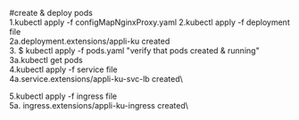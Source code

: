 #create & deploy pods \
1.kubectl apply -f configMapNginxProxy.yaml
2.kubectl apply -f deployment file\
  2a.deployment.extensions/appli-ku created \
3. $ kubectl apply -f pods.yaml
  "verify that pods created & running" \
  3a.kubectl get pods \
4.kubectl apply -f service file \
  4a.service.extensions/appli-ku-svc-lb created\

5.kubectl apply -f ingress file \
  5a. ingress.extensions/appli-ku-ingress created\
